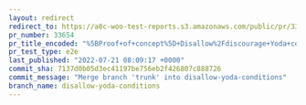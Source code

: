 ```yaml
---
layout: redirect
redirect_to: https://a8c-woo-test-reports.s3.amazonaws.com/public/pr/33654/e2e/index.html
pr_number: 33654
pr_title_encoded: "%5BProof+of+concept%5D+Disallow%2Fdiscourage+Yoda+conditions"
pr_test_type: e2e
last_published: "2022-07-21 08:09:17 +0000"
commit_sha: 7137d0b05d3ec41197be756eb2f426807c888726
commit_message: "Merge branch 'trunk' into disallow-yoda-conditions"
branch_name: disallow-yoda-conditions
---
```

